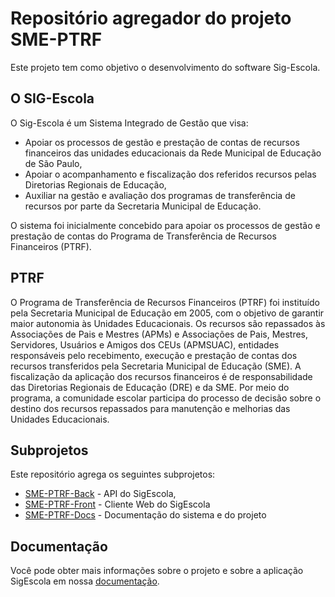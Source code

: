 # Repositório agregador do projeto SME-PTRF

Este projeto tem como objetivo o desenvolvimento do software Sig-Escola.

## O SIG-Escola

O Sig-Escola é um Sistema Integrado de Gestão que visa:

- Apoiar os processos de gestão e prestação de contas de recursos financeiros das unidades educacionais da Rede Municipal de Educação de São Paulo,
- Apoiar o acompanhamento e fiscalização dos referidos recursos pelas Diretorias Regionais de Educação,
- Auxiliar na gestão e avaliação dos programas de transferência de recursos por parte da Secretaria Municipal de Educação.

O sistema foi inicialmente concebido para apoiar os processos de gestão e prestação de contas do Programa de Transferência de Recursos Financeiros (PTRF).

## PTRF

O Programa de Transferência de Recursos Financeiros (PTRF) foi instituído pela Secretaria Municipal de Educação em 2005, com o objetivo de garantir maior autonomia às Unidades Educacionais. Os recursos são repassados às Associações de Pais e Mestres (APMs) e Associações de Pais, Mestres, Servidores, Usuários e Amigos dos CEUs (APMSUAC), entidades responsáveis pelo recebimento, execução e prestação de contas dos recursos transferidos pela Secretaria Municipal de Educação (SME). A fiscalização da aplicação dos recursos financeiros é de responsabilidade das Diretorias Regionais de Educação (DRE) e da SME. Por meio do programa, a comunidade escolar participa do processo de decisão sobre o destino dos recursos repassados para manutenção e melhorias das Unidades Educacionais.

## Subprojetos

Este repositório agrega os seguintes subprojetos:

- [SME-PTRF-Back](https://github.com/prefeiturasp/SME-PTRF-BackEnd) - API do SigEscola,
- [SME-PTRF-Front](https://github.com/prefeiturasp/SME-PTRF-FrontEnd) - Cliente Web do SigEscola
- [SME-PTRF-Docs](https://github.com/prefeiturasp/SME-PTRF-Docs) - Documentação do sistema e do projeto

## Documentação

Você pode obter mais informações sobre o projeto e sobre a aplicação SigEscola em nossa [documentação](https://sigescoladocs.readthedocs.io/en/latest/?badge=latest).


